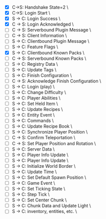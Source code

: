  - [x]    C→S: Handshake State=2                    \
 - [x]    C→S: Login Start                          \
 - [x]    S → C: Login Success                      \
 - [x]    C → S: Login Acknowledged                 \
 - [ ]    C → S: Serverbound Plugin Message         \
 - [ ]    C → S: Client Information                 \
 - [ ]    S → C: Clientbound Plugin Message         \
 - [ ]    S → C: Feature Flags                      \
 - [x]    S → C: Clientbound Known Packs            \
 - [ ]    C → S: Serverbound Known Packs            \
 - [ ]    S → C: Registry Data                      \
 - [ ]    S → C: Update Tags                        \
 - [ ]    S → C: Finish Configuration               \
 - [ ]    C → S: Acknowledge Finish Configuration   \
 - [ ]    S → C: Login (play)                       \
 - [ ]    S → C: Change Difficulty                  \
 - [ ]    S → C: Player Abilities                   \
 - [ ]    S → C: Set Held Item                      \
 - [ ]    S → C: Update Recipes                     \
 - [ ]    S → C: Entity Event                       \
 - [ ]    S → C: Commands                           \
 - [ ]    S → C: Update Recipe Book                 \
 - [ ]    S → C: Synchronize Player Position        \
 - [ ]    C → S: Confirm Teleportation              \
 - [ ]    C → S: Set Player Position and Rotation   \
 - [ ]    S → C: Server Data                        \
 - [ ]    S → C: Player Info Update                 \
 - [ ]    S → C: Player Info Update                 \
 - [ ]    S → C: Initialize World Border            \
 - [ ]    S → C: Update Time                        \
 - [ ]    S → C: Set Default Spawn Position         \
 - [ ]    S → C: Game Event                         \
 - [ ]    S → C: Set Ticking State                  \
 - [ ]    S → C: Step Tick                          \
 - [ ]    S → C: Set Center Chunk                   \
 - [ ]    S → C: Chunk Data and Update Light        \
 - [ ]    S → C: inventory, entities, etc.          \